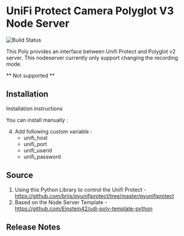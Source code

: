# UniFi Protect Camera Polyglot V3 Node Server

![Build Status](https://travis-ci.org/therealmysteryman/udi-UniFiProtect-nodeserver.svg?branch=master)

This Poly provides an interface between Unifi Protect and Polyglot v2 server. 
This nodeserver currently only support changing the recording mode. 

** Not supported **

## Installation

Installation instructions

You can install manually :

4. Add following custom variable :
    - unifi_host
    - unifi_port
    - unifi_userid
    - unifi_password

## Source

1. Using this Python Library to control the Unifi Protect - https://github.com/briis/pyunifiprotect/tree/master/pyunifiprotect
2. Based on the Node Server Template - https://github.com/Einstein42/udi-poly-template-python

## Release Notes
